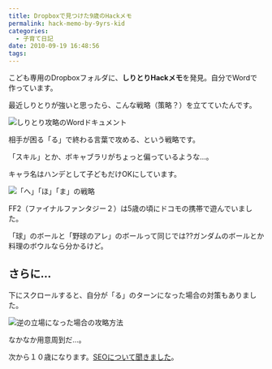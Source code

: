 ```yaml
---
title: Dropboxで見つけた9歳のHackメモ
permalink: hack-memo-by-9yrs-kid
categories:
  - 子育て日記
date: 2010-09-19 16:48:56
tags:
---
```


こども専用のDropboxフォルダに、**しりとりHackメモ**を発見。自分でWordで作っています。

最近しりとりが強いと思ったら、こんな戦略（策略？）を立てていたんです。

![しりとり攻略のWordドキュメント](/images/ia-kid/200912-shiritori-1.png)

相手が困る「る」で終わる言葉で攻める、という戦略です。

「スキル」とか、ボキャブラリがちょっと偏っているような...。

キャラ名はハンデとして子どもだけOKにしています。

![「へ」「ほ」「ま」の戦略](/images/ia-kid/200912-shiritori-2.png)

FF2（ファイナルファンタジー２）は5歳の頃にドコモの携帯で遊んでいました。

「球」のボールと「野球のアレ」のボールって同じでは??ガンダムのボールとか料理のボウルなら分かるけど。

## さらに...

下にスクロールすると、自分が「る」のターンになった場合の対策もありました。

![逆の立場になった場合の攻略方法](/images/ia-kid/200912-shiritori-3.png)

なかなか用意周到だ...。

次から１０歳になります。[SEOについて聞きました](../seo-advice-from-10yrs-kid/)。